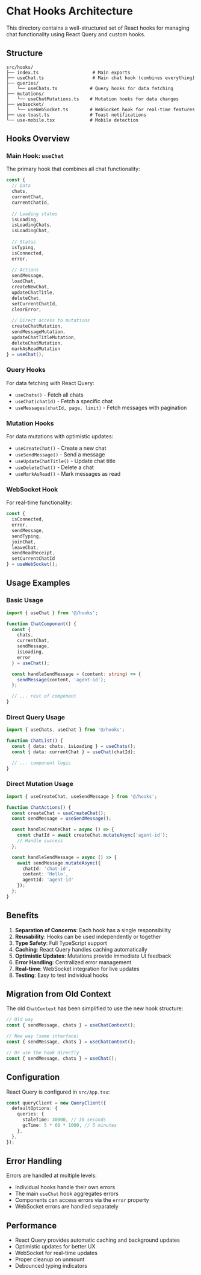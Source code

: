 # Chat Hooks Architecture

This directory contains a well-structured set of React hooks for managing chat functionality using React Query and custom hooks.

## Structure

```
src/hooks/
├── index.ts                    # Main exports
├── useChat.ts                  # Main chat hook (combines everything)
├── queries/
│   └── useChats.ts            # Query hooks for data fetching
├── mutations/
│   └── useChatMutations.ts    # Mutation hooks for data changes
├── websocket/
│   └── useWebSocket.ts        # WebSocket hook for real-time features
├── use-toast.ts               # Toast notifications
└── use-mobile.tsx             # Mobile detection
```

## Hooks Overview

### Main Hook: `useChat`
The primary hook that combines all chat functionality:

```typescript
const {
  // Data
  chats,
  currentChat,
  currentChatId,
  
  // Loading states
  isLoading,
  isLoadingChats,
  isLoadingChat,
  
  // Status
  isTyping,
  isConnected,
  error,
  
  // Actions
  sendMessage,
  loadChat,
  createNewChat,
  updateChatTitle,
  deleteChat,
  setCurrentChatId,
  clearError,
  
  // Direct access to mutations
  createChatMutation,
  sendMessageMutation,
  updateChatTitleMutation,
  deleteChatMutation,
  markAsReadMutation
} = useChat();
```

### Query Hooks
For data fetching with React Query:

- `useChats()` - Fetch all chats
- `useChat(chatId)` - Fetch a specific chat
- `useMessages(chatId, page, limit)` - Fetch messages with pagination

### Mutation Hooks
For data mutations with optimistic updates:

- `useCreateChat()` - Create a new chat
- `useSendMessage()` - Send a message
- `useUpdateChatTitle()` - Update chat title
- `useDeleteChat()` - Delete a chat
- `useMarkAsRead()` - Mark messages as read

### WebSocket Hook
For real-time functionality:

```typescript
const {
  isConnected,
  error,
  sendMessage,
  sendTyping,
  joinChat,
  leaveChat,
  sendReadReceipt,
  setCurrentChatId
} = useWebSocket();
```

## Usage Examples

### Basic Usage
```typescript
import { useChat } from '@/hooks';

function ChatComponent() {
  const {
    chats,
    currentChat,
    sendMessage,
    isLoading,
    error
  } = useChat();

  const handleSendMessage = (content: string) => {
    sendMessage(content, 'agent-id');
  };

  // ... rest of component
}
```

### Direct Query Usage
```typescript
import { useChats, useChat } from '@/hooks';

function ChatList() {
  const { data: chats, isLoading } = useChats();
  const { data: currentChat } = useChat(chatId);

  // ... component logic
}
```

### Direct Mutation Usage
```typescript
import { useCreateChat, useSendMessage } from '@/hooks';

function ChatActions() {
  const createChat = useCreateChat();
  const sendMessage = useSendMessage();

  const handleCreateChat = async () => {
    const chatId = await createChat.mutateAsync('agent-id');
    // Handle success
  };

  const handleSendMessage = async () => {
    await sendMessage.mutateAsync({
      chatId: 'chat-id',
      content: 'Hello',
      agentId: 'agent-id'
    });
  };
}
```

## Benefits

1. **Separation of Concerns**: Each hook has a single responsibility
2. **Reusability**: Hooks can be used independently or together
3. **Type Safety**: Full TypeScript support
4. **Caching**: React Query handles caching automatically
5. **Optimistic Updates**: Mutations provide immediate UI feedback
6. **Error Handling**: Centralized error management
7. **Real-time**: WebSocket integration for live updates
8. **Testing**: Easy to test individual hooks

## Migration from Old Context

The old `ChatContext` has been simplified to use the new hook structure:

```typescript
// Old way
const { sendMessage, chats } = useChatContext();

// New way (same interface)
const { sendMessage, chats } = useChatContext();

// Or use the hook directly
const { sendMessage, chats } = useChat();
```

## Configuration

React Query is configured in `src/App.tsx`:

```typescript
const queryClient = new QueryClient({
  defaultOptions: {
    queries: {
      staleTime: 30000, // 30 seconds
      gcTime: 5 * 60 * 1000, // 5 minutes
    },
  },
});
```

## Error Handling

Errors are handled at multiple levels:
- Individual hooks handle their own errors
- The main `useChat` hook aggregates errors
- Components can access errors via the `error` property
- WebSocket errors are handled separately

## Performance

- React Query provides automatic caching and background updates
- Optimistic updates for better UX
- WebSocket for real-time updates
- Proper cleanup on unmount
- Debounced typing indicators 